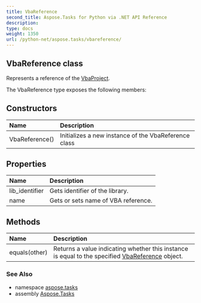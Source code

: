 ```yaml
---
title: VbaReference
second_title: Aspose.Tasks for Python via .NET API Reference
description: 
type: docs
weight: 1350
url: /python-net/aspose.tasks/vbareference/
---
```


## VbaReference class

Represents a reference of the [VbaProject](/tasks/python-net/aspose.tasks/vbaproject/).

The VbaReference type exposes the following members:
## Constructors
| Name | Description |
| :- | :- |
|VbaReference()|Initializes a new instance of the VbaReference class|
## Properties
| Name | Description |
| :- | :- |
|lib_identifier|Gets identifier of the library.|
|name|Gets or sets name of VBA reference.|
## Methods
| Name | Description |
| :- | :- |
|equals(other)|Returns a value indicating whether this instance is equal to the specified [VbaReference](/tasks/python-net/aspose.tasks/vbareference/) object.|

### See Also

* namespace [aspose.tasks](/tasks/python-net/aspose.tasks/)
* assembly [Aspose.Tasks](/tasks/python-net/)

